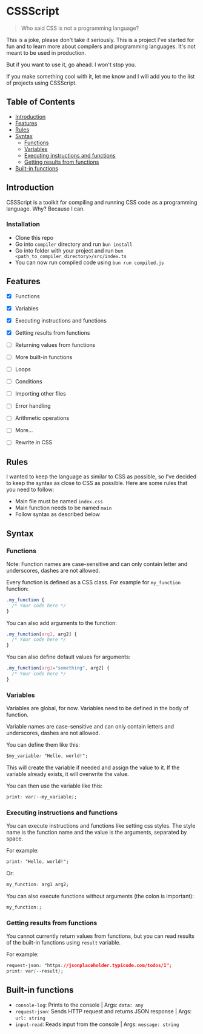 # CSSScript
> Who said CSS is not a programming language?

This is a joke, please don't take it seriously. This is a project I've started for fun and to learn more about compilers and programming languages. It's not meant to be used in production.

But if you want to use it, go ahead. I won't stop you.

If you make something cool with it, let me know and I will add you to the list of projects using CSSScript.

## Table of Contents
- [Introduction](#introduction)
- [Features](#features)
- [Rules](#rules)
- [Syntax](#syntax)
  - [Functions](#functions)
  - [Variables](#variables)
  - [Executing instructions and functions](#executing-instructions-and-functions)
  - [Getting results from functions](#getting-results-from-functions)
- [Built-in functions](#built-in-functions)


## Introduction
CSSScript is a toolkit for compiling and running CSS code as a programming language. Why? Because I can.

### Installation
- Clone this repo
- Go into `compiler` directory and run `bun install`
- Go into folder with your project and run `bun <path_to_compiler_directory>/src/index.ts`
- You can now run compiled code using `bun run compiled.js`

## Features
- [x] Functions
- [x] Variables
- [x] Executing instructions and functions
- [x] Getting results from functions
- [ ] Returning values from functions
- [ ] More built-in functions
- [ ] Loops
- [ ] Conditions
- [ ] Importing other files
- [ ] Error handling
- [ ] Arithmetic operations
- [ ] More...

- [ ] Rewrite in CSS

## Rules
I wanted to keep the language as similar to CSS as possible, so I've decided to keep the syntax as close to CSS as possible. Here are some rules that you need to follow:

- Main file must be named `index.css`
- Main function needs to be named `main`
- Follow syntax as described below

## Syntax

### Functions
Note: Function names are case-sensitive and can only contain letter and underscores, dashes are not allowed.

Every function is defined as a CSS class. For example for `my_function` function:
```css
.my_function {
  /* Your code here */
}
```

You can also add arguments to the function:
```css
.my_function[arg1, arg2] {
  /* Your code here */
}
```

You can also define default values for arguments:
```css
.my_function[arg1="something", arg2] {
  /* Your code here */
}
```

### Variables
Variables are global, for now. Variables need to be defined in the body of function.

Variable names are case-sensitive and can only contain letters and underscores, dashes are not allowed.

You can define them like this:
```css
$my_variable: "Hello, world!";
```

This will create the variable if needed and assign the value to it.
If the variable already exists, it will overwrite the value.

You can then use the variable like this:
```css
print: var(--my_variable);
```

### Executing instructions and functions
You can execute instructions and functions like setting css styles. The style name is the function name and the value is the arguments, separated by space.

For example:
```css
print: "Hello, world!";
```

Or:

```css
my_function: arg1 arg2;
```

You can also execute functions without arguments (the colon is important):
```css
my_function:;
```

### Getting results from functions
You cannot currently return values from functions, but you can read results of the built-in functions using `result` variable.

For example:
```css
request-json: "https://jsonplaceholder.typicode.com/todos/1";
print: var(--result);
```

## Built-in functions
- `console-log`: Prints to the console | Args: `data: any`
- `request-json`: Sends HTTP request and returns JSON response | Args: `url: string`
- `input-read`: Reads input from the console | Args: `message: string`
